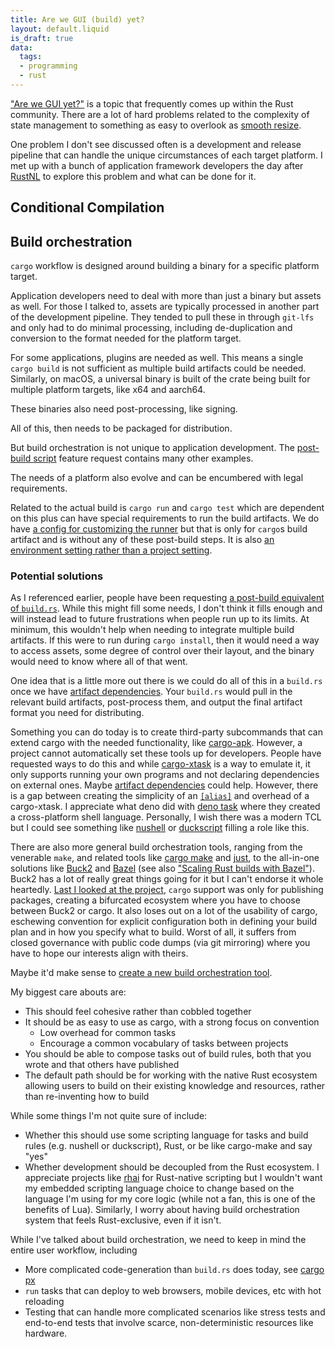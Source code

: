 ```yaml
---
title: Are we GUI (build) yet?
layout: default.liquid
is_draft: true
data:
  tags:
  - programming
  - rust
---
```


["Are we GUI yet?"](https://areweguiyet.com/) is a topic that frequently comes up within the Rust community.
There are a lot of hard problems related to the complexity of state management
to something as easy to overlook as
[smooth resize](https://raphlinus.github.io/rust/gui/2019/06/21/smooth-resize-test.html).

One problem I don't see discussed often is a development and release pipeline
that can handle the unique circumstances of each target platform.
I met up with a bunch of application framework developers the day after
[RustNL](https://2023.rustnl.org/) to explore this problem and what can be done
for it.

<!-- more -->

## Conditional Compilation



## Build orchestration

`cargo` workflow is designed around building a binary for a specific platform target.

Application developers need to deal with more than just a binary but assets as well.
For those I talked to, assets are typically processed in another part of the
development pipeline.
They tended to pull these in through `git-lfs` and only had to do minimal
processing, including de-duplication and conversion to the format needed for
the platform target.

For some applications, plugins are needed as well.
This means a single `cargo build` is not sufficient as multiple build artifacts
could be needed.
Similarly, on macOS, a universal binary is built of the crate being built for
multiple platform targets, like x64 and aarch64.

These binaries also need post-processing, like signing.

All of this, then needs to be packaged for distribution.

But build orchestration is not unique to application development.
The [post-build script](https://github.com/rust-lang/cargo/issues/545) feature request contains many other examples.

The needs of a platform also evolve and can be encumbered with legal requirements.

Related to the actual build is `cargo run` and `cargo test` which are dependent
on this plus can have special requirements to run the build artifacts.
We do have [a config for customizing the runner](https://doc.rust-lang.org/cargo/reference/config.html#targettriplerunner) but that is only for `cargo`s build artifact and is without any of these post-build steps.
It is also [an environment setting rather than a project setting](https://internals.rust-lang.org/t/proposal-move-some-cargo-config-settings-to-cargo-toml/13336).

### Potential solutions

As I referenced earlier, people have been requesting
[a post-build equivalent of `build.rs`](https://github.com/rust-lang/cargo/issues/545).
While this might fill some needs, I don't think it fills enough and will
instead lead to future frustrations when people run up to its limits.
At minimum, this wouldn't help when needing to integrate multiple build artifacts.
If this were to run during `cargo install`, then it would need a way to access
assets, some degree of control over their layout, and the binary would need to
know where all of that went.

One idea that is a little more out there is we could do all of this in a
`build.rs` once we have [artifact dependencies](https://github.com/rust-lang/cargo/issues/9096).
Your `build.rs` would pull in the relevant build artifacts, post-process them,
and output the final artifact format you need for distributing.

Something you can do today is to create third-party subcommands that can extend
cargo with the needed functionality,
like [cargo-apk](https://crates.io/crates/cargo-apk).
However, a project cannot automatically set these tools up for developers.
People have requested ways to do this and while
[cargo-xtask](https://github.com/matklad/cargo-xtask) is a way to emulate it,
it only supports running your own programs and not declaring dependencies on
external ones.
Maybe [artifact dependencies](https://github.com/rust-lang/cargo/issues/9096) could help.
However, there is a gap between creating the simplicity of an
[`[alias]`](https://doc.rust-lang.org/cargo/reference/config.html#alias)
and overhead of a cargo-xtask.
I appreciate what deno did with
[deno task](https://deno.land/manual@v1.35.0/tools/task_runner)
where they created a cross-platform shell language.
Personally, I wish there was a modern TCL but I could see something like
[nushell](https://www.nushell.sh/) or
[duckscript](https://sagiegurari.github.io/duckscript/)
filling a role like this.

There are also more general build orchestration tools, ranging from the venerable `make`,
and related tools like 
[cargo make](https://crates.io/crates/cargo-make) and 
[just](https://crates.io/crates/just),
to the all-in-one solutions like [Buck2](https://buck2.build/) and
[Bazel](https://bazel.build/)
(see also ["Scaling Rust builds with Bazel"](https://mmapped.blog/posts/17-scaling-rust-builds-with-bazel.html)).
Buck2 has a lot of really great things going for it but I can't endorse it
whole heartedly.
[Last I looked at the project](https://www.reddit.com/r/rust/comments/136qs44/hello_rrust_we_are_meta_engineers_who_created_the/),
`cargo` support was only for publishing packages,
creating a bifurcated ecosystem where you have to choose between Buck2 or
cargo.
It also loses out on a lot of the usability of cargo,
eschewing convention for explicit configuration both in defining your build
plan and in how you specify what to build.
Worst of all, it suffers from closed governance with public code dumps (via git
mirroring) where you have to hope our interests align with theirs.

Maybe it'd make sense to [create a new build orchestration tool](https://xkcd.com/927/).

My biggest care abouts are:
- This should feel cohesive rather than cobbled together
- It should be as easy to use as cargo, with a strong focus on convention
  - Low overhead for common tasks
  - Encourage a common vocabulary of tasks between projects
- You should be able to compose tasks out of build rules, both that you wrote and that others have published
- The default path should be for working with the native Rust ecosystem allowing users to build on their existing knowledge and resources, rather than re-inventing how to build

While some things I'm not quite sure of include:
- Whether this should use some scripting language for tasks and build rules (e.g. nushell or duckscript), Rust, or be like cargo-make and say "yes"
- Whether development should be decoupled from the Rust ecosystem.  I appreciate projects like [rhai](https://crates.io/crates/rhai) for Rust-native scripting but I wouldn't want my embedded scripting language choice to change based on the language I'm using for my core logic (while not a fan, this is one of the benefits of Lua).  Similarly, I worry about having build orchestration system that feels Rust-exclusive, even if it isn't.

While I've talked about build orchestration, we need to keep in mind the entire user workflow, including
- More complicated code-generation than `build.rs` does today, see [cargo px](https://crates.io/crates/cargo-px)
- `run` tasks that can deploy to web browsers, mobile devices, etc with hot reloading
- Testing that can handle more complicated scenarios like stress tests and end-to-end tests that involve scarce, non-deterministic resources like hardware.
